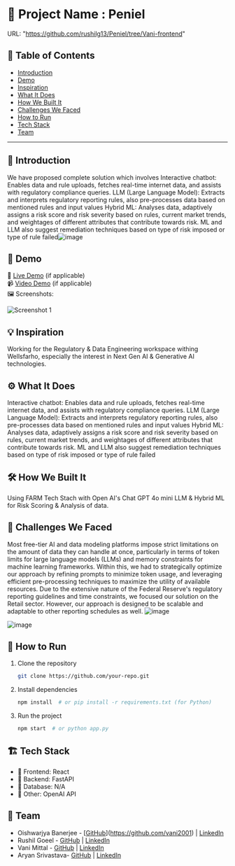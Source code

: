 # 🚀 Project Name : Peniel
URL: "https://github.com/rushilg13/Peniel/tree/Vani-frontend"
## 📌 Table of Contents
- [Introduction](#introduction)
- [Demo](#demo)
- [Inspiration](#inspiration)
- [What It Does](#what-it-does)
- [How We Built It](#how-we-built-it)
- [Challenges We Faced](#challenges-we-faced)
- [How to Run](#how-to-run)
- [Tech Stack](#tech-stack)
- [Team](#team)

---

## 🎯 Introduction
We have proposed complete solution which involves
Interactive chatbot: Enables data and rule uploads, fetches real-time internet data, and assists with regulatory compliance queries.
LLM (Large Language Model): Extracts and interprets regulatory reporting rules, also pre-processes data based on mentioned rules and input values
Hybrid ML: Analyses data, adaptively assigns a risk score and risk severity based on rules, current market trends, and weightages of different attributes that contribute towards risk.
ML and LLM also suggest remediation techniques based on type of risk imposed or type of rule failed![image](https://github.com/user-attachments/assets/545bf702-fe99-4f11-9353-ac4dcccf355d)


## 🎥 Demo
🔗 [Live Demo](#) (if applicable)  
📹 [Video Demo](#) (if applicable)  
🖼️ Screenshots:

![Screenshot 1](link-to-image)

## 💡 Inspiration
Working for the Regulatory & Data Engineering workspace withing Wellsfarho, especially the interest in Next Gen AI & Generative AI technologies.

## ⚙️ What It Does
Interactive chatbot: Enables data and rule uploads, fetches real-time internet data, and assists with regulatory compliance queries.
LLM (Large Language Model): Extracts and interprets regulatory reporting rules, also pre-processes data based on mentioned rules and input values
Hybrid ML: Analyses data, adaptively assigns a risk score and risk severity based on rules, current market trends, and weightages of different attributes that contribute towards risk.
ML and LLM also suggest remediation techniques based on type of risk imposed or type of rule failed

## 🛠️ How We Built It
Using FARM Tech Stach with Open AI's Chat GPT 4o mini LLM & Hybrid ML for Risk Scoring & Analysis of data.

## 🚧 Challenges We Faced
Most free-tier AI and data modeling platforms impose strict limitations on the amount of data they can handle at once, particularly in terms of token limits for large language models (LLMs) and memory constraints for machine learning frameworks. 
Within this, we had to strategically optimize our approach by refining prompts to minimize token usage, and leveraging efficient pre-processing techniques to maximize the utility of available resources.
Due to the extensive nature of the Federal Reserve's regulatory reporting guidelines and time constraints, we focused our solution on the Retail sector. However, our approach is designed to be scalable and adaptable to other reporting schedules as well.
![image](https://github.com/user-attachments/assets/c0823512-c2ea-4a1d-a2d5-6fb983eb59d2)

![image](https://github.com/user-attachments/assets/a2723e57-258e-4b68-b060-7e74ffea1321)


## 🏃 How to Run
1. Clone the repository  
   ```sh
   git clone https://github.com/your-repo.git
   ```
2. Install dependencies  
   ```sh
   npm install  # or pip install -r requirements.txt (for Python)
   ```
3. Run the project  
   ```sh
   npm start  # or python app.py
   ```

## 🏗️ Tech Stack
- 🔹 Frontend: React 
- 🔹 Backend: FastAPI 
- 🔹 Database: N/A
- 🔹 Other: OpenAI API

## 👥 Team
- Oishwarjya Banerjee - [[GitHub](#)](https://github.com/vani2001) | [LinkedIn](#)
- Rushil Goeel - [GitHub](#) | [LinkedIn](#)
- Vani Mittal - [GitHub](#) | [LinkedIn](#)
- Aryan Srivastava- [GitHub](#) | [LinkedIn](#)
